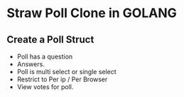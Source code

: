 # Straw Poll Clone in GOLANG

##  Create a Poll Struct
 - Poll has a question
 - Answers.
 - Poll is multi select or single select
 - Restrict to Per ip / Per Browser 
 - View votes for poll.
